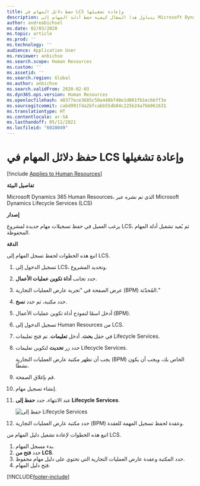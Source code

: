 ```yaml
---
title: حفظ دلائل المهام في LCS وإعادة تشغيلها
description: يتناول هذا المقال كيفية حفظ أدلة المهام إلى Microsoft Dynamics Lifecycle Services (LCS) ثم إعادة تشغيلها.
author: andreabichsel
ms.date: 02/03/2020
ms.topic: article
ms.prod: ''
ms.technology: ''
audience: Application User
ms.reviewer: anbichse
ms.search.scope: Human Resources
ms.custom: ''
ms.assetid: ''
ms.search.region: Global
ms.author: anbichse
ms.search.validFrom: 2020-02-03
ms.dyn365.ops.version: Human Resources
ms.openlocfilehash: 40377ece3685c50a448bf48e1d001fb1ecbbff3e
ms.sourcegitcommit: cabd991fda2bfcabb55db84c225b24a7bb061631
ms.translationtype: HT
ms.contentlocale: ar-SA
ms.lasthandoff: 05/12/2021
ms.locfileid: "6028049"
---
```

# <a name="save-task-guides-to-lcs-and-replay-them"></a>حفظ دلائل المهام في LCS وإعادة تشغيلها

[!include [Applies to Human Resources](../includes/applies-to-hr.md)]

**تفاصيل البيئة** 

Microsoft Dynamics 365 Human Resources، الذي تم نشره عبر Microsoft Dynamics Lifecycle Services (LCS)

**إصدار**

يرغب العميل في حفظ تسجيلات مهام جديدة لمشروع LCS، ثم يُعيد تشغيل أدلة المهام المحفوظة.

**الدقة**

اتبع هذه الخطوات لحفظ تسجل المهام إلى LCS.

1. تسجيل الدخول إلى LCS، وتحديد المشروع.
2. حدد تجانب **أداة تكوين عمليات الأعمال**.
3. عرض الصفحة في "تجربة عارض العمليات التجارية (BPM) المُحدّثة."
4. حدد مكتبة، ثم حدد **نسخ**.
5. أدخل اسمًا لنموذج أداة تكوين عمليات الأعمال (BPM).
6. تسجيل الدخول إلى Human Resources من LCS.
7. في حقل **بحث**، أدخل **تعليمات**. تم فتح تعليمات Lifecycle Services.
8. حدد زر **تحديث** لتكوين تعليمات Lifecycle Services.

    يجب أن تظهر مكتبة عارض العمليات التجارية (BPM) الخاص بك، ويجب أن يكون نشطًا.

9. قم بإغلاق الصفحة.
10. إنشاء تسجيل مهام.
11. عند الانتهاء، حدد **حفظ إلى Lifecycle Services**.

    ![حفظ إلى Lifecycle Services](media/task-guides.png)

12. حدد مكتبة عارض العمليات التجارية (BPM) وعقدة لحفظ تسجيل المهمة للعقدة.

اتبع هذه الخطوات لإعادة تشغيل دليل المهام من LCS.

1. بدء مسجل المهام.
2. حدد **فتح من LCS**.
3. حدد المكتبة وعقدة عارض العمليات التجارية التي تحتوي على دليل مهام محفوظ.
4. فتح دليل المهام.


[!INCLUDE[footer-include](../includes/footer-banner.md)]